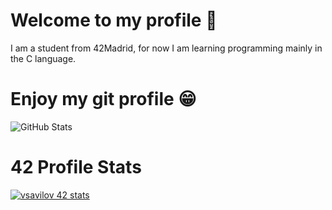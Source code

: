 # Welcome to my profile 🏅

I am a student from 42Madrid, for now I am learning programming mainly in the C language.

# Enjoy my git profile 😁

![GitHub Stats](https://github-readme-stats.vercel.app/api?username=vsavilov42&show_icons=true&count_private=true&hide=contribs&theme=tokyonight)

# 42 Profile Stats

[![vsavilov 42 stats](https://badge42.herokuapp.com/api/stats/vsavilov?privacyEmail=false)](https://profile.intra.42.fr/users/vsavilov/)
